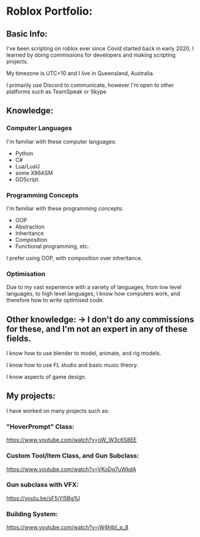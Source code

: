 # Roblox Portfolio:


## Basic Info:
I've been scripting on roblox ever since Covid started back in early 2020, I learned by doing commissions for developers and making scripting projects.

My timezone is UTC+10 and I live in Queensland, Australia.

I primarily use Discord to communicate, however I'm open to other platforms such as TeamSpeak or Skype.


## Knowledge:

### Computer Languages
  I'm familiar with these computer languages:

  - Python
  - C#
  - Lua/LuaU
  - some X86ASM
  - GDScript.


### Programming Concepts
  I'm familiar with these programming concepts:

  - OOP
  - Abstraction 
  - Inheritance 
  - Composition
  - Functional programming, etc.

I prefer using OOP, with composition over inheritance.

### Optimisation

Due to my vast experience with a variety of languages, from low level languages, to high level languages, I know how computers work, and therefore how to write optimised code.


## Other knowledge: -> I don't do any commissions for these, and I'm not an expert in any of these fields.

I know how to use blender to model, animate, and rig models.

I know how to use FL studio and basic music theory.

I know aspects of game design.

## My projects:
I have worked on many projects such as:

### "HoverPrompt" Class:
https://www.youtube.com/watch?v=oW_W3c6S8EE

### Custom Tool/Item Class, and Gun Subclass:
https://www.youtube.com/watch?v=VKoDg7uWkdA

### Gun subclass with VFX:
https://youtu.be/sF5jYl5Bg1U

### Building System:
https://www.youtube.com/watch?v=jW4hlbI_p_8


